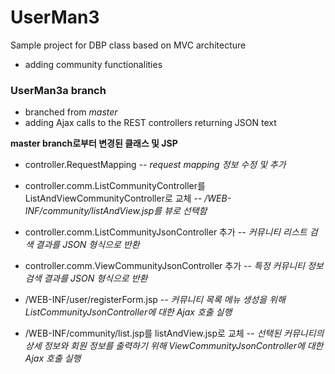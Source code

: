 # UserMan3
Sample project for DBP class
based on MVC architecture
- adding community functionalities

### UserMan3a branch
- branched from *master*
- adding Ajax calls to the REST controllers returning JSON text  

__master branch로부터 변경된 클래스 및 JSP__

- controller.RequestMapping --  _request mapping 정보 수정 및 추가_
- controller.comm.ListCommunityController를 ListAndViewCommunityController로 교체 -- _/WEB-INF/community/listAndView.jsp를 뷰로 선택함_
- controller.comm.ListCommunityJsonController 추가 --  _커뮤니티 리스트 검색 결과를 JSON 형식으로 반환_
- controller.comm.ViewCommunityJsonController 추가 --  _특정 커뮤니티 정보 검색 결과를 JSON 형식으로 반환_

- /WEB-INF/user/registerForm.jsp --  _커뮤니티 목록 메뉴 생성을 위해 ListCommunityJsonController에 대한 Ajax 호출 실행_
- /WEB-INF/community/list.jsp를 listAndView.jsp로 교체 --  _선택된 커뮤니티의 상세 정보와 회원 정보를 출력하기 위해 ViewCommunityJsonController에 대한 Ajax 호출 실행_
 